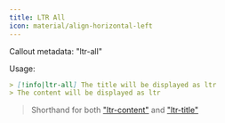 ```yaml
---
title: LTR All
icon: material/align-horizontal-left
---
```


Callout metadata: "ltr-all"

Usage:

```md
> [!info|ltr-all] The title will be displayed as ltr
> The content will be displayed as ltr
```

> Shorthand for both ["ltr-content"](../content-styling/page-2.md) 
> and ["ltr-title"](../title-styling/page-12.md)
